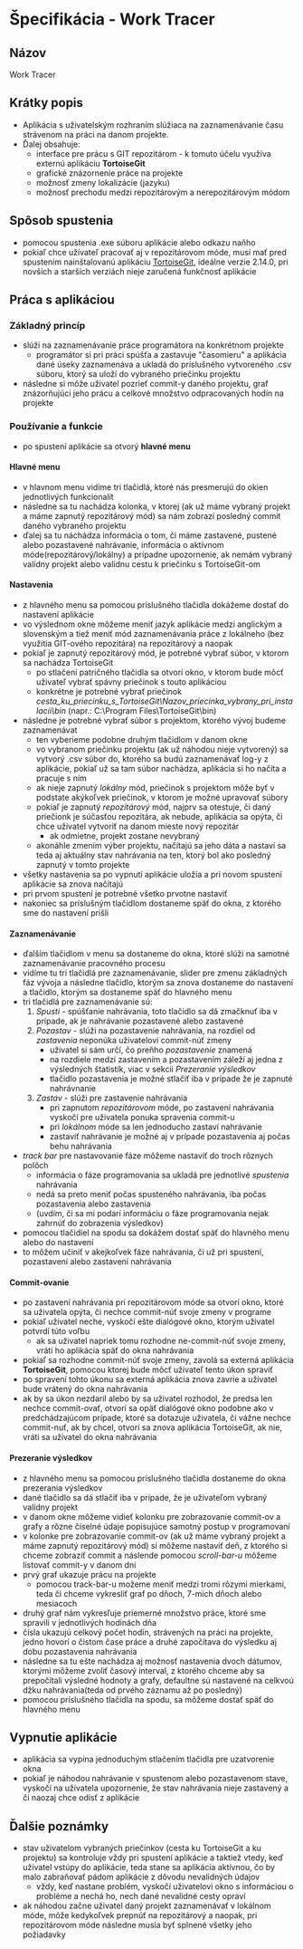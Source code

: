 # Špecifikácia - Work Tracer

## Názov

Work Tracer

## Krátky popis

- Aplikácia s uživatelským rozhraním slúžiaca na zaznamenávanie času strávenom na práci na danom projekte.
- Ďalej obsahuje:
  - interface pre prácu s GIT repozitárom - k tomuto účelu využíva externú aplikáciu **TortoiseGit**
  - grafické znázornenie práce na projekte
  - možnosť zmeny lokalizácie (jazyku)
  - možnosť prechodu medzi repozitárovým a nerepozitárovým módom

## Spôsob spustenia

- pomocou spustenia .exe súboru aplikácie alebo odkazu naňho
- pokiaľ chce užívateľ pracovať aj v repozitárovom móde, musí mať pred spustením nainštalovanú aplikáciu [TortoiseGit](https://tortoisegit.org/download/), ideálne verzie 2.14.0, pri novších a starších verziách nieje zaručená funkčnosť aplikácie

## Práca s aplikáciou

### Základný princíp

- slúži na zaznamenávanie práce programátora na konkrétnom projekte
  - programátor si pri práci spúšťa a zastavuje "časomieru" a aplikácia dané úseky zaznamenáva a ukladá do príslušného vytvoreného .csv súboru, ktorý sa uloží do vybraného priečinku projektu
- následne si môže uživatel pozrieť commit-y daného projektu, graf znázorňujúci jeho prácu a celkové množstvo odpracovaných hodín na projekte

### Používanie a funkcie

- po spustení aplikácie sa otvorý **hlavné menu**

#### Hlavné menu

- v hlavnom menu vidíme tri tlačidlá, ktoré nás presmerujú do okien jednotlivých funkcionalít
- následne sa tu nachádza kolonka, v ktorej (ak už máme vybraný projekt a máme zapnutý repozitárový mód) sa nám zobrazí posledný commit daného vybraného projektu
- ďalej sa tu náchádza informácia o tom, či máme zastavené, pustené alebo pozastavené nahrávanie, informácia o aktívnom móde(repozitárový/lokálny) a prípadne upozornenie, ak nemám vybraný valídny projekt alebo valídnu cestu k priečinku s TortoiseGit-om

#### Nastavenia

- z hlavného menu sa pomocou príslušného tlačidla dokážeme dostať do nastavení aplikácie
- vo výslednom okne môžeme meniť jazyk aplikácie medzi anglickým a slovenským a tiež meniť mód zaznamenávania práce z lokálneho (bez využitia GIT-ového repozitára) na repozitárový a naopak
- pokiaľ je zapnutý repozitárový mód, je potrebné vybrať súbor, v ktorom sa nachádza TortoiseGit
  - po stlačení patričného tlačidla sa otvorí okno, v ktorom bude môcť uživateľ vybrať spávny priečinok s touto aplikáciou
  - konkrétne je potrebné vybrať priečinok *cesta_ku_priecinku_s_TortoiseGit\Nazov_priecinka_vybrany_pri_instalacii\bin* (napr.: C:\Program Files\TortoiseGit\bin)
- následne je potrebné vybrať súbor s projektom, ktorého vývoj budeme zaznamenávat
  - ten vyberieme podobne druhým tlačidlom v danom okne
  - vo vybranom priečinku projektu (ak už náhodou nieje vytvorený) sa vytvorý .csv súbor do, ktorého sa budú zaznamenávať log-y z aplikácie, pokiaľ už sa tam súbor nachádza, aplikácia si ho načíta a pracuje s ním
  - ak nieje zapnutý *lokálny* mód, priečinok s projektom môže byť v podstate akýkoľvek priečinok, v ktorom je možné upravovať súbory
  - pokiaľ je zapnutý *repozitárový* mód, najprv sa otestuje, či daný priečionk je súčasťou repozitára, ak nebude, aplikácia sa opýta, či chce uživatel vytvoriť na danom mieste nový repozitár
    - ak odmietne, projekt zostane nevybraný
  - akonáhle zmením výber projektu, načítajú sa jeho dáta a nastaví sa teda aj aktuálny stav nahrávania na ten, ktorý bol ako posledný zapnutý v tomto projekte
- všetky nastavenia sa po vypnutí aplikácie uložia a pri novom spustení aplikácie sa znova načítajú
- pri prvom spustení je potrebné všetko prvotne nastaviť
- nakoniec sa príslušným tlačidlom dostaneme späť do okna, z ktorého sme do nastavení prišli

#### Zaznamenávanie

- ďalším tlačidlom v menu sa dostaneme do okna, ktoré slúži na samotné zaznamenávanie pracovného procesu
- vidíme tu tri tlačidlá pre zaznamenávanie, slider pre zmenu základných fáz vývoja a následne tlačidlo, ktorým sa znova dostaneme do nastavení a tlačidlo, ktorým sa dostaneme späť do hlavného menu
- tri tlačidlá pre zaznamenávanie sú:
  1. *Spusti* - spúšťanie nahrávania, toto tlačidlo sa dá zmačknuť iba v prípade, ak je nahrávanie pozastavené alebo zastavené
  2. *Pozastav* - slúži na pozastavenie nahrávania, na rozdiel od *zastavenia* neponúka uživatelovi commit-núť zmeny
      - uživatel si sám určí, čo preňho *pozastavenie* znamená
      - na rozdiele medzi zastavením a pozastavením záleží aj jedna z výsledných štatistík, viac v sekcii *Prezeranie výsledkov*
      - tlačidlo pozastavenia je možné stlačiť iba v prípade že je zapnuté nahrávnanie
  3. *Zastav* - slúži pre zastavenie nahrávania
      - pri zapnutom *repozitárovom* móde, po zastavení nahrávania vyskočí pre uživatela ponuka spravenia commit-u
      - pri *lokálnom* móde sa len jednoducho zastaví nahrávanie
      - zastaviť nahrávanie je možné aj v prípade pozastavenia aj počas behu nahrávania
- *track bar* pre nastavovanie fáze môžeme nastaviť do troch rôznych polôch
  - informácia o fáze programovania sa ukladá pre jednotlivé *spustenia* nahrávania
  - nedá sa preto meniť počas spusteného nahrávania, iba počas pozastavenia alebo zastavenia
  - (uvdím, či sa mi podarí informáciu o fáze programovania nejak zahrnúť do zobrazenia výsledkov)
- pomocou tlačidiel na spodu sa dokážem dostať späť do hlavného menu alebo do nastavení
- to môžem učiniť v akejkoľvek fáze nahrávania, či už pri spustení, pozastavení alebo zastavení nahrávania

#### Commit-ovanie

- po zastavení nahrávania pri repozitárovom móde sa otvorí okno, ktoré sa uživatela opýta, či nechce commit-núť svoje zmeny v programe
- pokiaľ uživatel neche, vyskočí ešte dialógové okno, ktorým uživatel potvrdí túto voľbu
  - ak sa uživatel napriek tomu rozhodne ne-commit-núť svoje zmeny, vráti ho aplikácia späť do okna nahrávania
- pokiaľ sa rozhodne commit-núť svoje zmeny, zavolá sa externá aplikácia **TortoiseGit**, pomocou ktorej bude môcť uživateľ tento úkon spraviť
- po spravení tohto úkonu sa externá aplikácia znova zavrie a uživatel bude vrátený do okna  nahrávania
- ak by sa úkon nezdaril alebo by sa uživatel rozhodol, že predsa len nechce commit-ovať, otvorí sa opäť dialógové okno podobne ako v predchádzajúcom prípade, ktoré sa dotazuje uživatela, či vážne nechce commit-nuť, ak by chcel, otvorí sa znova aplikácia TortoiseGit, ak nie, vráti sa uživatel do okna nahrávania

#### Prezeranie výsledkov

- z hlavného menu sa pomocou príslušného tlačidla dostaneme do okna prezerania výsledkov
- dané tlačidlo sa dá stlačiť iba v prípade, že je uživateľom vybraný valídny projekt
- v danom okne môžeme vidieť kolonku pre zobrazovanie commit-ov a grafy a rôzne číselné údaje popisujúce samotný postup v programovaní
- v kolonke pre zobrazovanie commit-ov (ak už máme vybraný projekt a máme zapnutý repozitárový mód) si môžeme nastaviť deň, z ktorého si chceme zobraziť commit a náslende pomocou *scroll-bar-u* môžeme listovať commit-y v danom dni
- prvý graf ukazuje prácu na projekte
  - pomocou track-bar-u možeme meniť medzi tromi rôzymi mierkami, teda či chceme vykresliť graf po dňoch, 7-mich dňoch alebo mesiacoch
- druhý graf nám vykresľuje priemerné množstvo práce, ktoré sme spravili v jednotlivých hodinách dňa
- čísla ukazujú celkový počet hodín, strávených na práci na projekte, jedno hovorí o čistom čase práce a druhé započítava do výsledku aj dobu pozastavenia nahrávania
- následne sa tu ešte nachádza aj možnosť nastavenia dvoch dátumov, ktorými môžeme zvoliť časový interval, z ktorého chceme aby sa prepočítali výsledné hodnoty a grafy, defaultne sú nastavené na celkvoú džku nahrávania(teda od prvého záznamu až po posledný)
- pomocou príslušného tlačidla na spodu, sa môžeme dostať späť do hlavného menu

## Vypnutie aplikácie

- aplikácia sa vypína jednoduchým stlačením tlačidla pre uzatvorenie okna
- pokiaľ je náhodou nahrávanie v spustenom alebo pozastavenom stave, vyskočí na uživatela upozornenie, že stav nahrávania nieje zastavený a či naozaj chce odísť z aplikácie

## Ďalšie poznámky

- stav uživatelom vybraných priečinkov (cesta ku TortoiseGit a ku projektu) sa kontroluje vždy pri spustení aplikácie a taktiež vtedy, keď uživatel vstúpy do aplikácie, teda stane sa aplikácia aktívnou, čo by malo zabraňovať pádom aplikácie z dôvodu nevalidných údajov
  - vždy, keď nastane problém, vyskočí uživatelovi okno s informáciou o probléme a nechá ho, nech dané nevalidné cesty opraví
- ak náhodou začne uživatel daný projekt zaznamenávať v lokálnom móde, môže kedykoľvek prepnúť na repozitárový a naopak, pri repozitárovom móde následne musia byť splnené všetky jeho požiadavky